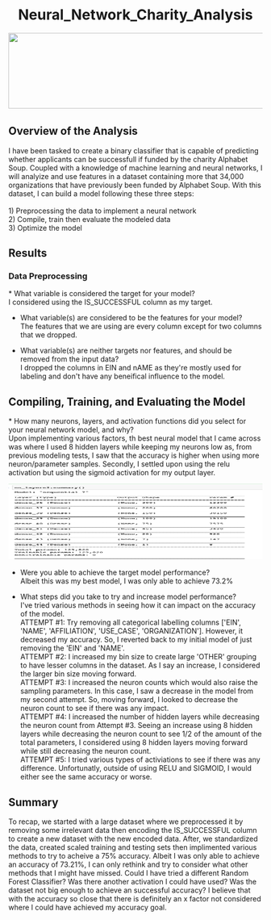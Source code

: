 <h1 align = "center"> Neural_Network_Charity_Analysis </h1>

<p align = "center">
<img src = "https://www.charitydata.ca/img/charitydata.png" width = "700" height = "150">
 </p>
 
<h2> Overview of the Analysis </h2> 
I have been tasked to create a binary classifier that is capable of predicting whether applicants can be successfull if funded by the charity Alphabet Soup. Coupled with a knowledge of machine learning and neural networks, I will analyize and use features in a dataset containing more that 34,000 organizations that have previously been funded by Alphabet Soup. With this dataset, I can build a model following these three steps:<br>
<br>
1) Preprocessing the data to implement a neural network <br>
2) Compile, train then evaluate the modeled data <br>
3) Optimize the model <br>

<h2> Results </h2>
<h3> Data Preprocessing </h3>
* What variable is considered the target for your model? <br>
I considered using the IS_SUCCESSFUL column as my target. <br>

* What variable(s) are considered to be the features for your model? <br>
The features that we are using are every column except for two columns that we dropped. <br>

* What variable(s) are neither targets nor features, and should be removed from the input data? <br>
I dropped the columns in EIN and nAME as they're mostly used for labeling and don't have any beneifical influence to the model. <br>

<h2> Compiling, Training, and Evaluating the Model </h2> 
* How many neurons, layers, and activation functions did you select for your neural network model, and why? <br>
Upon implementing various factors, th best neural model that I came across was where I used 8 hidden layers while keeping my neurons low as, from previous modeling tests, I saw that the accuracy is higher when using more neuron/parameter samples. Secondly, I settled upon using the relu activation but using the sigmoid activation for my output layer.

<p align = "center">
<img src = "https://github.com/JoseCalucag/Neural_Network_Charity_Analysis/blob/main/Resources/pic1.png" width = "700" height = "150">
 </p>

* Were you able to achieve the target model performance? <br>
Albeit this was my best model, I was only able to achieve 73.2%

* What steps did you take to try and increase model performance? <br>
I've tried various methods in seeing how it can impact on the accuracy of the model. <br>
ATTEMPT #1: Try removing all categorical labelling columns ['EIN', 'NAME', 'AFFILIATION', 'USE_CASE', 'ORGANIZATION']. However, it decreased my accuracy. So, I reverted back to my initial model of just removing the 'EIN' and 'NAME'. <br>
ATTEMPT #2: I increased my bin size to create large 'OTHER' grouping to have lesser columns in the dataset. As I say an increase, I considered the larger bin size moving forward. <br>
ATTEMPT #3: I increased the neuron counts which would also raise the sampling parameters. In this case, I saw a decrease in the model from my second attempt. So, moving forward, I looked to decrease the neuron count to see if there was any impact. <br>
ATTEMPT #4: I increased the number of hidden layers while decreasing the neuron count from Attempt #3. Seeing an increase using 8 hidden layers while decreasing the neuron count to see 1/2 of the amount of the total parameters, I considered using 8 hidden layers moving forward while still decreasing the neuron count. <br>
ATTEMPT #5: I tried various types of activiations to see if there was any difference. Unfortunatly, outside of using RELU and SIGMOID, I would either see the same accuracy or worse. <br>

<h2> Summary </h2>
To recap, we started with a large dataset where we preprocessed it by removing some irrelevant data then encoding the IS_SUCCESSFUL column to create a new dataset with the new encoded data. After, we standardized the data, created scaled training and testing sets then implimented various methods to try to acheive a 75% accuracy. Albeit I was only able to achieve an accuracy of 73.21%, I can only rethink and try to consider what other methods that I might have missed. Could I have tried a different Random Forest Classifier? Was there another activation I could have used? Was the dataset not big enough to achieve an successful accuracy? I believe that with the accuracy so close that there is definitely an x factor not considered where I could have achieved my accuracy goal.
